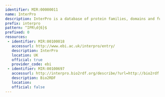 ```yaml
---
identifier: MIR:00000011
name: InterPro
description: InterPro is a database of protein families, domains and functional sites in which identifiable features found in known proteins can be applied to unknown protein sequences.
prefix: interpro
pattern: ^IPR\d{6}$
prefixed: 0
resources:
 - identifier: MIR:00100018
   accessurl: http://www.ebi.ac.uk/interpro/entry/
   description: InterPro
   location: UK
   official: true
   provider_code: ebi
 - identifier: MIR:00100697
   accessurl: http://interpro.bio2rdf.org/describe/?url=http://bio2rdf.org/interpro:
   description: Bio2RDF
   location: 
   official: false
---
```

